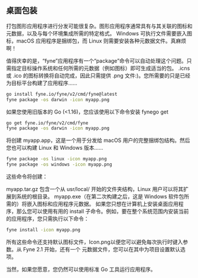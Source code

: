 ## 桌面包装
打包图形应用程序进行分发可能很复杂。图形应用程序通常具有与其关联的图标和元数据，以及与每个环境集成所需的特定格式。 Windows 可执行文件需要嵌入图标，macOS 应用程序是捆绑包，而 Linux 则需要安装各种元数据文件。真麻烦啊！

值得庆幸的是，“fyne”应用程序有一个“package”命令可以自动处理这个问题。只需指定目标操作系统和任何所需的元数据（例如图标）即可生成适当的包。 .icns 或 .ico 的图标转换将自动完成，因此只需提供 .png 文件:)。您所需要的只是已经为目标平台构建了应用程序......
```bash
go install fyne.io/fyne/v2/cmd/fyne@latest
fyne package -os darwin -icon myapp.png
```

如果您使用旧版本的 Go (<1.16)，您应该使用以下命令安装 fynego get
```bash
go get fyne.io/fyne/v2/cmd/fyne
fyne package -os darwin -icon myapp.png
```
将创建 myapp.app，这是一个用于分发给 macOS 用户的完整捆绑包结构。然后您也可以构建 Linux 和 Windows 版本......
```bash
fyne package -os linux -icon myapp.png
fyne package -os windows -icon myapp.png
```
这些命令将创建：

myapp.tar.gz 包含一个从 usr/local/ 开始的文件夹结构，Linux 用户可以将其扩展到系统的根目录。
myapp.exe（在第二次构建之后，这是 Windows 软件包所需的）将嵌入图标和应用程序元数据。
如果您只想在计算机上安装桌面应用程序，那么您可以使用有用的 install 子命令。例如，要在整个系统范围内安装当前的应用程序，您只需执行以下命令：
```bash
fyne install -icon myapp.png
```
所有这些命令还支持默认图标文件，Icon.png以便您可以避免每次执行时键入参数。从 Fyne 2.1 开始，还有一个 元数据文件，您可以在其中为项目设置默认选项。

当然，如果您愿意，您仍然可以使用标准 Go 工具运行应用程序。